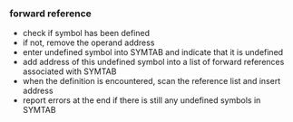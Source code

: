 ### forward reference
- check if symbol has been defined
- if not, remove the operand address
- enter undefined symbol into SYMTAB and indicate that it is undefined
- add address of this undefined symbol into a list of forward references associated with SYMTAB
- when the definition is encountered, scan the reference list and insert address
- report errors at the end if there is still any undefined symbols in SYMTAB